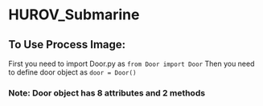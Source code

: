 # HUROV_Submarine

## To Use Process Image:
First you need to import Door.py as ```from Door import Door```
Then you need to define door object as ```door = Door()```
<h3>Note: Door object has 8 attributes and 2 methods
  
